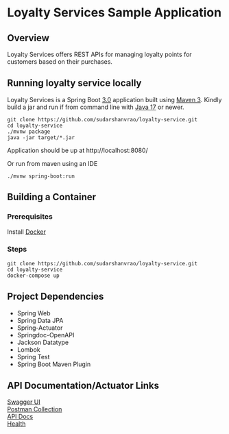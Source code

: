 # Loyalty Services Sample Application

## Overview
Loyalty Services offers REST APIs for managing loyalty points for customers based on their purchases.

## Running loyalty service locally
Loyalty Services is a Spring Boot [3.0](https://github.com/spring-projects/spring-boot/wiki/Spring-Boot-3.0-Release-Notes) application built using [Maven 3](https://spring.io/guides/gs/maven/). Kindly build a jar and run if from command line with [Java 17](https://www.oracle.com/java/technologies/javase/jdk17-archive-downloads.html) or newer.
```
git clone https://github.com/sudarshanvrao/loyalty-service.git
cd loyalty-service
./mvnw package
java -jar target/*.jar
```
Application should be up at http://localhost:8080/

Or run from maven using an IDE
```
./mvnw spring-boot:run
```
## Building a Container

### Prerequisites  
Install [Docker](https://docs.docker.com/get-docker) 
### Steps
```
git clone https://github.com/sudarshanvrao/loyalty-service.git
cd loyalty-service
docker-compose up
```

## Project Dependencies
* Spring Web  
* Spring Data JPA  
* Spring-Actuator
* Springdoc-OpenAPI
* Jackson Datatype
* Lombok
* Spring Test
* Spring Boot Maven Plugin

## API Documentation/Actuator Links
[Swagger UI](http://localhost:8080/swagger-ui)  
[Postman Collection](https://github.com/sudarshanvrao/loyalty-service/blob/main/loyalty-service.postman_collection.json)  
[API Docs](http://localhost:8080/api-docs)  
[Health](http://localhost:8080/actuator/health) 

